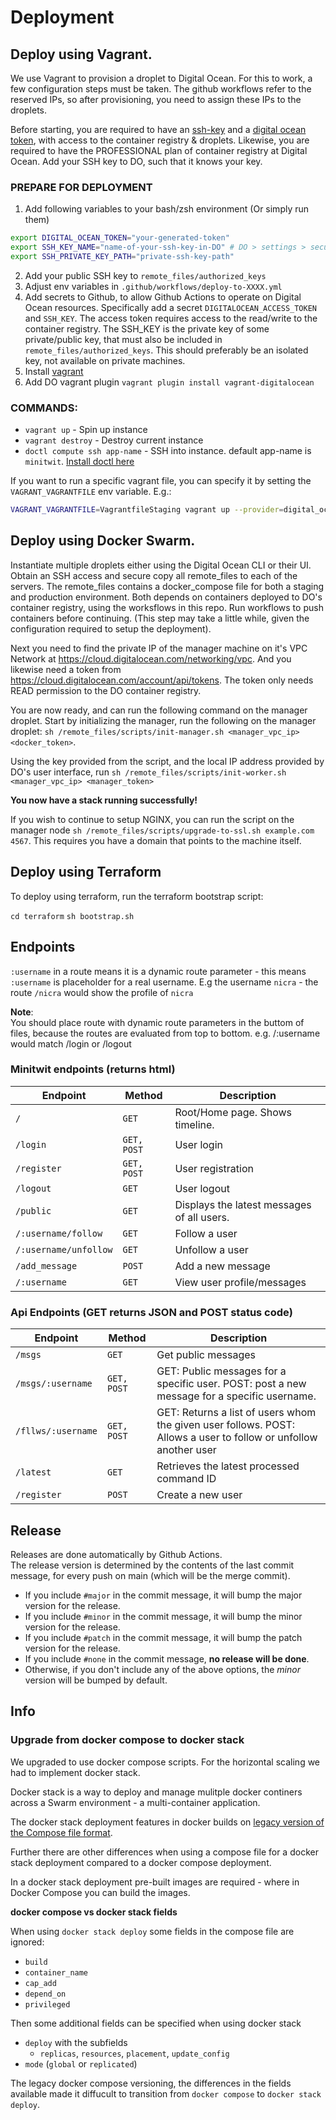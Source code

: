 # Deployment


## Deploy using Vagrant.

We use Vagrant to provision a droplet to Digital Ocean. For this to work, a few configuration steps must be taken. The github workflows refer to the reserved IPs, so after provisioning, you need to assign these IPs to the droplets.

Before starting, you are required to have an [ssh-key](https://docs.github.com/en/authentication/connecting-to-github-with-ssh/generating-a-new-ssh-key-and-adding-it-to-the-ssh-agent) and a [digital ocean token](https://docs.digitalocean.com/reference/api/create-personal-access-token/), with access to the container registry & droplets. Likewise, you are required to have the PROFESSIONAL plan of container registry at Digital Ocean. Add your SSH key to DO, such that it knows your key.


### PREPARE FOR DEPLOYMENT
1. Add following variables to your bash/zsh environment (Or simply run them)
```bash
export DIGITAL_OCEAN_TOKEN="your-generated-token"
export SSH_KEY_NAME="name-of-your-ssh-key-in-DO" # DO > settings > security > name
export SSH_PRIVATE_KEY_PATH="private-ssh-key-path"
```
2. Add your public SSH key to `remote_files/authorized_keys`
3. Adjust env variables in `.github/workflows/deploy-to-XXXX.yml`
4. Add secrets to Github, to allow Github Actions to operate on Digital Ocean resources. Specifically add a secret `DIGITALOCEAN_ACCESS_TOKEN` and `SSH_KEY`. The access token requires access to the read/write to the container registry. The SSH_KEY is the private key of some private/public key, that must also be included in `remote_files/authorized_keys`. This should preferably be an isolated key, not available on private machines.
5. Install [vagrant](https://developer.hashicorp.com/vagrant/install)
6. Add DO vagrant plugin `vagrant plugin install vagrant-digitalocean`

### COMMANDS:
- `vagrant up` - Spin up instance
- `vagrant destroy` - Destroy current instance
- `doctl compute ssh app-name` - SSH into instance. default app-name is `minitwit`. [Install doctl here](https://docs.digitalocean.com/reference/doctl/how-to/install/)

If you want to run a specific vagrant file, you can specify it by setting the `VAGRANT_VAGRANTFILE` env variable. E.g.:
```bash
VAGRANT_VAGRANTFILE=VagrantfileStaging vagrant up --provider=digital_ocean
```

## Deploy using Docker Swarm.

Instantiate multiple droplets either using the Digital Ocean CLI or their UI. Obtain an SSH access and secure copy all remote_files to each of the servers. The remote_files contains a docker_compose file for both a staging and production environment. Both depends on containers deployed to DO's container registry, using the worksflows in this repo. Run workflows to push containers before continuing. (This step may take a little while, given the configuration required to setup the deployment).

Next you need to find the private IP of the manager machine on it's VPC Network at https://cloud.digitalocean.com/networking/vpc. And you likewise need a token from https://cloud.digitalocean.com/account/api/tokens. The token only needs READ permission to the DO container registry.

You are now ready, and can run the following command on the manager droplet.
Start by initializing the manager, run the following on the manager droplet: `sh /remote_files/scripts/init-manager.sh <manager_vpc_ip> <docker_token>`.

Using the key provided from the script, and the local IP address provided by DO's user interface, run `sh /remote_files/scripts/init-worker.sh <manager_vpc_ip> <manager_token>`

**You now have a stack running successfully!**

If you wish to continue to setup NGINX, you can run the script on the manager node `sh /remote_files/scripts/upgrade-to-ssl.sh example.com 4567`. This requires you have a domain that points to the machine itself.

## Deploy using Terraform

To deploy using terraform, run the terraform bootstrap script:

`cd terraform`
`sh bootstrap.sh`

## Endpoints
`:username` in a route means it is a dynamic route parameter - this means `:username` is placeholder for a real username.
E.g the username `nicra` - the route `/nicra` would show the profile of `nicra`

**Note**:   
You should place route with dynamic route parameters in the buttom of files, because the routes are evaluated from top to bottom.
e.g. /:username would match /login or /logout

### Minitwit endpoints (returns html)
| Endpoint             | Method       | Description                |
|----------------------|------------- |----------------------------|
| `/`                  | `GET`        | Root/Home page. Shows timeline.             |
| `/login`             | `GET, POST`  | User login                 |
| `/register`          | `GET, POST`  | User registration          |
| `/logout`            | `GET`        | User logout                |
| `/public`            | `GET`        | Displays the latest messages of all users.       |
| `/:username/follow`  | `GET`        | Follow a user              |
| `/:username/unfollow`| `GET`        | Unfollow a user            |
| `/add_message`       | `POST`       | Add a new message          |
| `/:username`         | `GET`        | View user profile/messages |


### Api Endpoints (GET returns JSON and POST status code)

| Endpoint             | Method       | Description                |
|----------------------|------------- |----------------------------|
| `/msgs`              | `GET`        | Get public messages        |
| `/msgs/:username`    | `GET, POST`  | GET: Public messages for a specific user. POST: post a new message for a specific username.                 |
| `/fllws/:username`   | `GET, POST`  | GET: Returns a list of users whom the given user follows. POST: Allows a user to follow or unfollow another user                 |
| `/latest`            | `GET`  | Retrieves the latest processed command ID                 |
| `/register`            | `POST`  | Create a new user               |


## Release

Releases are done automatically by Github Actions.  
The release version is determined by the contents of the last commit message, for every push on main (which will be the merge commit).  
- If you include `#major` in the commit message, it will bump the major version for the release.
- If you include `#minor` in the commit message, it will bump the minor version for the release.
- If you include `#patch` in the commit message, it will bump the patch version for the release.
- If you include `#none` in the commit message, **no release will be done**.
- Otherwise, if you don't include any of the above options, the *minor* version will be bumped by default.


## Info
### Upgrade from docker compose to docker stack

We upgraded to use docker compose scripts. 
For the horizontal scaling we had to implement docker stack. 

Docker stack is a way to deploy and manage mulitple docker continers across a Swarm environment - a multi-container application. 

The docker stack deployment features in docker builds on [legacy version of the Compose file format](https://docs.docker.com/reference/compose-file/).

Further there are other differences when using a compose file for a docker stack deployment compared to a docker compose deployment. 

In a docker stack deployment pre-built images are required - where in Docker Compose you can build the images. 

**docker compose vs docker stack fields**

When using `docker stack deploy` some fields in the compose file are ignored:
- `build`
- `container_name`
- `cap_add`
- `depend_on`
- `privileged`

Then some additional fields can be specified when using docker stack
- `deploy` with the subfields
   - `replicas`, `resources`, `placement`, `update_config`
- `mode` (`global` or `replicated`)


The legacy docker compose versioning, the differences in the fields available made it diffucult to transition from `docker compose` to `docker stack deploy`.



